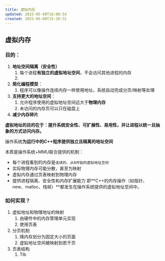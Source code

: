 ```yaml
---
title: 虚拟内存
updated: 2025-05-08T16:00:54
created: 2025-05-08T15:10:31
---
```

## 虚拟内存
### 目的：
1.  **地址空间隔离（安全性）**
    1.  每个进程**有独立的虚拟地址空间**，不会访问其他进程的内存
    2.  
2.  **简化编程模型**：
    1.  程序可以像操作连续内存一样使用地址，系统自动完成分页/映射等处理
3.  **支持更大的地址空间**：
    1.  允许程序使用的虚拟地址空间远大于**物理内存**
    2.  未访问的内存页可以只在磁盘上
4.  **减少内存碎片**

**虚拟地址的目的在于：提升系统安全性、可扩展性、易用性，并让进程以统一且抽象的方式访问内存。**

操作系统**为运行中的C++程序提供独立且隔离的地址空间**

本质是操作系统+MMU联合提供的机制：
- 每个进程看到的内存是`连续的、从0开始的虚拟地址空间`
- 实际物理内存可能分散，甚至为映射
- 虚拟内存通过页表映射到物理内存
- 提供进程隔离、安全性和内存扩展能力
即**C++的内存操作（如指针、new、malloc、栈帧）**都发生在操作系统提供的虚拟地址空间中。

### 如何实现？
1.  虚拟地址和物理地址的映射
    1.  由硬件中的内存管理单元实现
    2.  使用页表
2.  分页机制
    1.  降内存划分为固定大小的页面
    2.  虚拟地址空间被映射到若干页
3.  页表结构
    1.  Tlb

